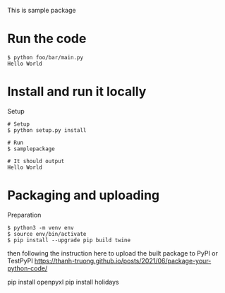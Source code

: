 This is sample package
# Run the code
````
$ python foo/bar/main.py 
Hello World
````

# Install and run it locally

Setup
````
# Setup
$ python setup.py install

# Run
$ samplepackage

# It should output
Hello World
````

# Packaging and uploading

Preparation
````
$ python3 -m venv env
$ source env/bin/activate
$ pip install --upgrade pip build twine

````
then following the instruction here to upload the built package to PyPI or TestPyPI
https://thanh-truong.github.io/posts/2021/06/package-your-python-code/

pip install openpyxl
pip install holidays